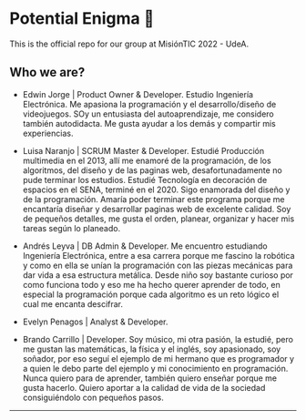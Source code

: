 # Potential Enigma 🧐
This is the official repo for our group at MisiónTIC 2022 - UdeA.

## Who we are?

- Edwin Jorge | Product Owner & Developer.
Estudio Ingeniería Electrónica. Me apasiona la programación y el desarrollo/diseño de videojuegos. SOy un entusiasta del autoaprendizaje, me considero también autodidacta. Me gusta ayudar a los demás y compartir mis experiencias.

- Luisa Naranjo | SCRUM Master & Developer.
Estudié Producción multimedia en el 2013, allí me enamoré de la programación,
de los algoritmos, del diseño y de las paginas web, desafortunadamente no pude terminar los estudios.
Estudié Tecnología en decoración de espacios en el SENA, terminé en el 2020. Sigo enamorada del diseño y de la programación. Amaría poder terminar este programa porque me encantaría diseñar y desarrollar  paginas web de excelente calidad. Soy de pequeños detalles, me gusta el orden, planear, organizar y hacer mis tareas según lo planeado. 

- Andrés Leyva | DB Admin & Developer.
Me encuentro estudiando Ingeniería Electrónica, entre a esa carrera porque me fascino la robótica y como en ella se unían la programación con las piezas mecánicas para dar vida a esa estructura metálica. Desde niño soy bastante curioso por como funciona todo y eso me ha hecho querer aprender de todo, en especial la programación porque cada algoritmo es un reto lógico el cual me encanta descifrar.

- Evelyn Penagos | Analyst & Developer.
- Brando Carrillo | Developer.
Soy músico, mi otra pasión, la estudié, pero me gustan las matemáticas, la física y el inglés, soy apasionado, soy soñador, por eso seguí el ejemplo de mi hermano que es programador y a quien le debo parte del ejemplo y mi conocimiento en programación. Nunca quiero para de aprender, también quiero enseñar porque me gusta hacerlo.  Quiero aportar a la calidad de vida de la sociedad consiguiéndolo con pequeños pasos.
---
